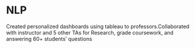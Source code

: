 # NLP
Created personalized dashboards using tableau to professors.Collaborated with instructor and 5 other TAs for Research, grade coursework, and answering 60+ students’ questions
